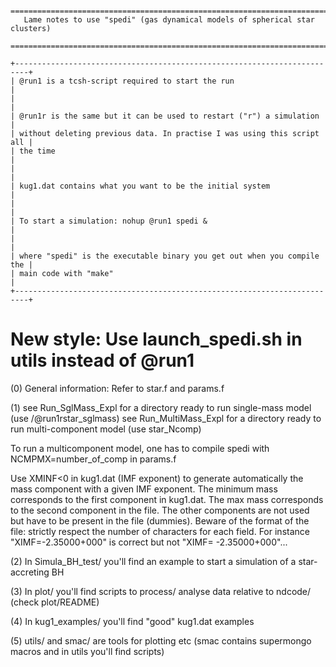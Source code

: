       =============================================================================
       Lame notes to use "spedi" (gas dynamical models of spherical star clusters)
      =============================================================================

    +-------------------------------------------------------------------------+
    | @run1 is a tcsh-script required to start the run                        |
    |                                                                         |
    | @run1r is the same but it can be used to restart ("r") a simulation     |
    | without deleting previous data. In practise I was using this script all |
    | the time                                                                |
    |                                                                         |
    | kug1.dat contains what you want to be the initial system                |
    |                                                                         |
    | To start a simulation: nohup @run1 spedi &                              |
    |                                                                         |
    | where "spedi" is the executable binary you get out when you compile the |
    | main code with "make"                                                   |
    +-------------------------------------------------------------------------+

 New style: Use launch_spedi.sh in utils instead of @run1
 ========

(0) General information: Refer to star.f and params.f

(1) see Run_SglMass_Expl for a directory ready to run single-mass model (use
    /@run1rstar_sglmass)
    see Run_MultiMass_Expl for a directory ready to run multi-component model (use
    star_Ncomp)

To run a multicomponent model, one has to compile spedi with
NCMPMX=number_of_comp in params.f

Use XMINF<0 in kug1.dat (IMF exponent) to generate automatically the mass
component with a given IMF exponent. The minimum mass corresponds to the first
component in kug1.dat. The max mass corresponds to the second component in the
file. The other components are not used but have to be present in the file
(dummies). Beware of the format of the file: strictly respect the number of
characters for each field. For instance "XIMF=-2.35000+000" is correct but not
"XIMF= -2.35000+000"...

(2) In Simula_BH_test/ you'll find an example to start a simulation of a star-accreting BH

(3) In plot/ you'll find scripts to process/ analyse data relative to
    ndcode/ (check plot/README)

(4) In kug1_examples/ you'll find "good" kug1.dat examples

(5) utils/ and smac/ are tools for plotting etc
   (smac contains supermongo macros and in utils you'll find scripts)

